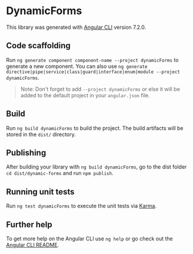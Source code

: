 # DynamicForms

This library was generated with [Angular CLI](https://github.com/angular/angular-cli) version 7.2.0.

## Code scaffolding

Run `ng generate component component-name --project dynamicForms` to generate a new component. You can also use `ng generate directive|pipe|service|class|guard|interface|enum|module --project dynamicForms`.
> Note: Don't forget to add `--project dynamicForms` or else it will be added to the default project in your `angular.json` file. 

## Build

Run `ng build dynamicForms` to build the project. The build artifacts will be stored in the `dist/` directory.

## Publishing

After building your library with `ng build dynamicForms`, go to the dist folder `cd dist/dynamic-forms` and run `npm publish`.

## Running unit tests

Run `ng test dynamicForms` to execute the unit tests via [Karma](https://karma-runner.github.io).

## Further help

To get more help on the Angular CLI use `ng help` or go check out the [Angular CLI README](https://github.com/angular/angular-cli/blob/master/README.md).
